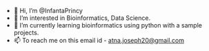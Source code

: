 - 👋 Hi, I’m @InfantaPrincy
- 👀 I’m interested in Bioinformatics, Data Science.
- 🌱 I’m currently learning bioinformatics using python with a sample projects.
- 📫 To reach me on this email id - atna.joseph20@gmail.com

<!---
InfantaPrincy/InfantaPrincy is a ✨ special ✨ repository because its `README.md` (this file) appears on your GitHub profile.
You can click the Preview link to take a look at your changes.
--->

